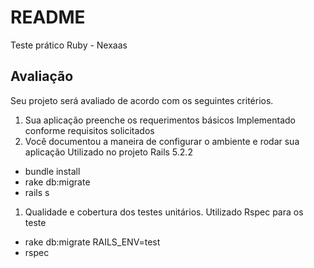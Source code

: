 # README

Teste prático Ruby - Nexaas 

## Avaliação
Seu projeto será avaliado de acordo com os seguintes critérios. 

1. Sua aplicação preenche os requerimentos básicos
Implementado conforme requisitos solicitados
1. Você documentou a maneira de configurar o ambiente e rodar sua aplicação
Utilizado no projeto Rails 5.2.2
- bundle install
- rake db:migrate
- rails s
1. Qualidade e cobertura dos testes unitários.
Utilizado Rspec para os teste
- rake db:migrate RAILS_ENV=test
- rspec
